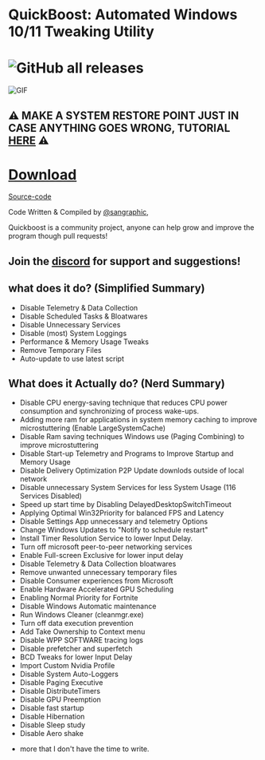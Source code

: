 # QuickBoost: Automated Windows 10/11 Tweaking Utility
# ![GitHub all releases](https://img.shields.io/github/downloads/sangraphic/quickboost/total)
![GIF](https://media.discordapp.net/attachments/744536520089796671/979117981147734016/ezgif-5-9322a93fa0.gif?width=895&height=468)
## ⚠ MAKE A SYSTEM RESTORE POINT JUST IN CASE ANYTHING GOES WRONG, TUTORIAL [HERE](https://support.microsoft.com/en-us/windows/create-a-system-restore-point-77e02e2a-3298-c869-9974-ef5658ea3be9) ⚠

# [Download](https://github.com/SanGraphic/QuickBoost/releases)
[Source-code](https://github.com/SanGraphic/QuickBoostSourceCode)

Code Written & Compiled by [@sangraphic](https://twitter.com/sangraphic),

Quickboost is a community project, anyone can help grow and improve the program though pull requests!

## Join the [discord](https://discord.gg/aDCPgx9n86) for support and suggestions!

## what does it do? (Simplified Summary)

- Disable Telemetry & Data Collection
- Disable Scheduled Tasks & Bloatwares
- Disable Unnecessary Services
- Disable (most) System Loggings
- Performance & Memory Usage Tweaks
- Remove Temporary Files
- Auto-update to use latest script 

## What does it Actually do? (Nerd Summary)
- Disable CPU energy-saving technique that reduces CPU power consumption and synchronizing of process wake-ups.
- Adding more ram for applications in system memory caching to improve microstuttering (Enable LargeSystemCache)
- Disable Ram saving techniques Windows use (Paging Combining) to improve microstuttering
- Disable Start-up Telemetry and Programs to Improve Startup and Memory Usage
- Disable Delivery Optimization P2P Update downlods outside of local network
- Disable unnecessary System Services for less System Usage (116 Services Disabled)
- Speed up start time by Disabling DelayedDesktopSwitchTimeout
- Applying Optimal Win32Priority for balanced FPS and Latency
- Disable Settings App unnecessary and telemetry Options
- Change Windows Updates to "Notify to schedule restart"
- Install Timer Resolution Service to lower Input Delay.
- Turn off microsoft peer-to-peer networking services
- Enable Full-screen Exclusive for lower input delay
- Disable Telemetry & Data Collection bloatwares
- Remove unwanted unnecessary temporary files
- Disable Consumer experiences from Microsoft
- Enable Hardware Accelerated GPU Scheduling
- Enabling Normal Priority for Fortnite
- Disable Windows Automatic maintenance
- Run Windows Cleaner  (cleanmgr.exe)
- Turn off data execution prevention
- Add Take Ownership to Context menu
- Disable WPP SOFTWARE tracing logs
- Disable prefetcher and superfetch
- BCD Tweaks for lower Input Delay
- Import Custom Nvidia Profile
- Disable System Auto-Loggers 
- Disable Paging Executive
- Disable DistributeTimers
- Disable GPU Preemption
- Disable fast startup
- Disable Hibernation
- Disable Sleep study
- Disable Aero shake

+ more that I don't have the time to write.











